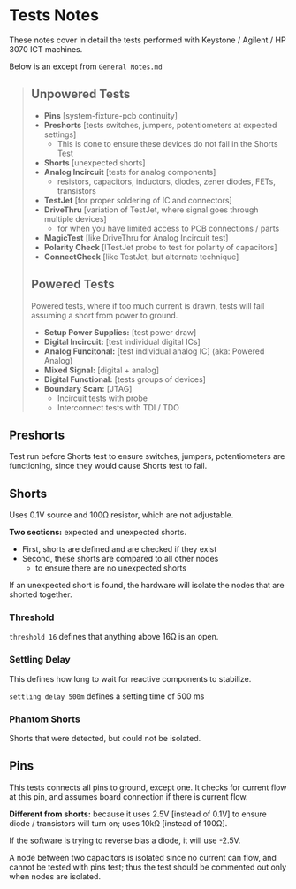 # Tests Notes

These notes cover in detail the tests performed with Keystone / Agilent / HP 3070 ICT machines.

Below is an except from `General Notes.md`

>## Unpowered Tests
>
>- **Pins** [system-fixture-pcb continuity]
>- **Preshorts** [tests switches, jumpers, potentiometers at expected settings]
>   - This is done to ensure these devices do not fail in the Shorts Test
>- **Shorts** [unexpected shorts]
>- **Analog Incircuit** [tests for analog components]
>   - resistors, capacitors, inductors, diodes, zener diodes, FETs, transistors
>- **TestJet** [for proper soldering of IC and connectors]
>- **DriveThru** [variation of TestJet, where signal goes through multiple devices]
>   - for when you have limited access to PCB connections / parts
>- **MagicTest** [like DriveThru for Analog Incircuit test]
>- **Polarity Check** [lTestJet probe to test for polarity of capacitors]
>- **ConnectCheck** [like TestJet, but alternate technique]
>
>## Powered Tests
>
>Powered tests, where if too much current is drawn, tests will fail assuming a short from power to ground.
>
>- **Setup Power Supplies:** [test power draw]
>- **Digital Incircuit:** [test individual digital ICs]
>- **Analog Funcitonal:** [test individual analog IC] (aka: Powered Analog)
>- **Mixed Signal:** [digital + analog]
>- **Digital Functional:** [tests groups of devices]
>- **Boundary Scan:** [JTAG]
>   - Incircuit tests with probe
>   - Interconnect tests with TDI / TDO

## Preshorts

Test run before Shorts test to ensure switches, jumpers, potentiometers are functioning, since they would cause Shorts test to fail.

## Shorts

Uses 0.1V source and 100Ω resistor, which are not adjustable.

**Two sections:** expected and unexpected shorts.

- First, shorts are defined and are checked if they exist
- Second, these shorts are compared to all other nodes
  - to ensure there are no unexpected shorts

If an unexpected short is found, the hardware will isolate the nodes that are shorted together.

### Threshold

`threshold 16` defines that anything above 16Ω is an open.

### Settling Delay

This defines how long to wait for reactive components to stabilize.

`settling delay 500m` defines a setting time of 500 ms

### Phantom Shorts

Shorts that were detected, but could not be isolated.

## Pins

This tests connects all pins to ground, except one. It checks for current flow at this pin, and assumes board connection if there is current flow.

**Different from shorts:** because it uses 2.5V [instead of 0.1V] to ensure diode / transistors will turn on; uses 10kΩ [instead of 100Ω].

If the software is trying to reverse bias a diode, it will use -2.5V.

A node between two capacitors is isolated since no current can flow, and cannot be tested with pins test; thus the test should be commented out only when nodes are isolated.